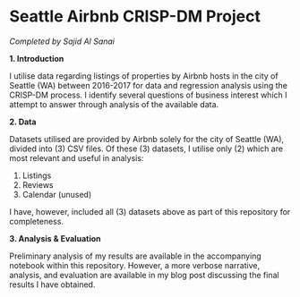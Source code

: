 # Seattle Airbnb CRISP-DM Project

*Completed by Sajid Al Sanai*

**1. Introduction**

I utilise data regarding listings of properties by Airbnb hosts in the city of Seattle (WA) between 2016-2017 for data and regression analysis using the CRISP-DM process. I identify several questions of business interest which I attempt to answer through analysis of the available data.

**2. Data**

Datasets utilised are provided by Airbnb solely for the city of Seattle (WA), divided into (3) CSV files. Of these (3) datasets, I utilise only (2) which are most relevant and useful in analysis:
1. Listings
2. Reviews
3. Calendar (unused)

I have, however, included all (3) datasets above as part of this repository for completeness.

**3. Analysis & Evaluation**

Preliminary analysis of my results are available in the accompanying notebook within this repository. However, a more verbose narrative, analysis, and evaluation are available in my blog post discussing the final results I have obtained.
